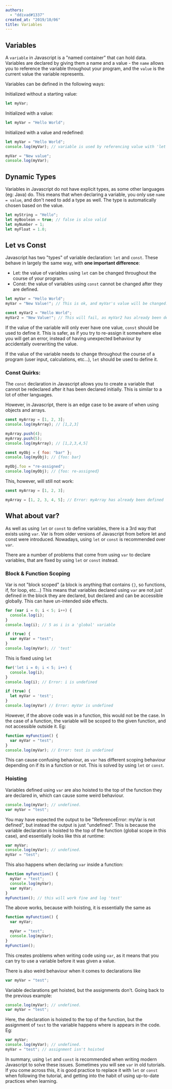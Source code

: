 ```yaml
---
authors:
  - "ddivad#1337"
created_at: "2019/10/06"
title: Variables
---
```


## Variables

A `variable` in Javascript is a "named container" that can hold data. Variables are declared by giving them a name and a value - the `name` allows you to reference the variable throughout your program, and the `value` is the current value the variable represents.

Variables can be defined in the following ways:

Initialized without a starting value:

```js
let myVar;
```

Initialized with a value:

```js
let myVar = "Hello World";
```

Initialized with a value and redefined:

```js
let myVar = "Hello World";
console.log(myVar); // variable is used by referencing value with 'let'

myVar = "New value";
console.log(myVar);
```

## Dynamic Types

Variables in Javascript do not have explicit types, as some other languages (eg: Java) do. This means that when declaring a variable, you only use `name = value`, and don't need to add a type as well. The type is automatically chosen based on the value.

```js
let myString = "Hello";
let myBoolean = true; // false is also valid
let myNumber = 1;
let myFloat = 1.0;
```

## Let vs Const

Javascript has two "types" of variable declaration: `let` and `const`. These behave in largely the same way, with **one important difference**:

- Let: the value of variables using `let` can be changed throughout the course of your program.
- Const: the value of variables using `const` cannot be changed after they are defined.

```js
let myVar = "Hello World";
myVar = "New Value!"; // This is ok, and myVar's value will be changed.

const myVar2 = "Hello World";
myVar2 = "New Value!"; // This will fail, as myVar2 has already been defined.
```

If the value of the variable will only ever have one value, `const` should be used to define it. This is safer, as if you try to re-assign it somewhere else you will get an error, instead of having unexpected behaviour by accidentally overwriting the value.

If the value of the variable needs to change throughout the course of a program (user input, calculations, etc...), `let` should be used to define it.

### Const Quirks:

The `const` declaration in Javascript allows you to create a variable that cannot be redeclared after it has been declared initially. This is similar to a lot of other languages.

However, in Javascript, there is an edge case to be aware of when using objects and arrays.

```js
const myArray = [1, 2, 3];
console.log(myArray); // [1,2,3]

myArray.push(4);
myArray.push(5);
console.log(myArray); // [1,2,3,4,5]

const myObj = { foo: "bar" };
console.log(myObj); // {foo: bar}

myObj.foo = "re-assigned";
console.log(myObj); // {foo: re-assigned}
```

This, however, will still not work:

```js
const myArray = [1, 2, 3];

myArray = [1, 2, 3, 4, 5]; // Error: myArray has already been defined
```

## What about var?

As well as using `let` or `const` to define variables, there is a 3rd way that exists using `var`. Var is from older versions of Javascript from before let and const were introduced. Nowadays, using `let` or `const` is recommended over `var`.

There are a number of problems that come from using `var` to declare variables, that are fixed by using `let` or `const` instead.

### Block & Function Scoping

Var is not "block scoped" (a block is anything that contains `{}`, so functions, if, for loop, etc...) This means that variables declared using `var` are not _just_ defined in the block they are declared, but declared and can be accessible globally. This can have un-intended side effects.

```js
for (var i = 0; i < 5; i++) {
  console.log(i);
}
console.log(i); // 5 as i is a 'global' variable

if (true) {
  var myVar = "test";
}
console.log(myVar); // 'test'
```

This is fixed using `let`

```js
for('let i = 0; i < 5; i++) {
  console.log(i);
}
console.log(i); // Error: i is undefined

if (true) {
  let myVar = 'test';
}
console.log(myVar) // Error: myVar is undefined
```

However, if the above code was in a function, this would not be the case. In the case of a function, the variable will be scoped to the given function, and not accessible outside it. Eg:

```js
function myFunction() {
  var myVar = "test";
}
console.log(myVar); // Error: test is undefined
```

This can cause confusing behaviour, as `var` has different scoping behaviour depending on if its in a function or not. This is solved by using `let` or `const`.

### Hoisting

Variables defined using `var` are also hoisted to the top of the function they are declared in, which can cause some weird behaviour.

```js
console.log(myVar); // undefined.
var myVar = "test";
```

You may have expected the output to be "ReferenceError: myVar is not defined", but instead the output is just "undefined". This is because the variable declaration is hoisted to the top of the function (global scope in this case), and essentially looks like this at runtime:

```js
var myVar;
console.log(myVar); // undefined.
myVar = "test";
```

This also happens when declaring `var` inside a function:

```js
function myFunction() {
  myVar = "test";
  console.log(myVar);
  var myVar;
}
myFunction(); // this will work fine and log 'test'
```

The above works, because with hoisting, it is essentially the same as

```js
function myFunction() {
  var myVar;

  myVar = "test";
  console.log(myVar);
}
myFunction();
```

This creates problems when writing code using `var`, as it means that you can try to use a variable before it was given a value.

There is also weird behaviour when it comes to declarations like

```js
var myVar = "test";
```

Variable declarations get hoisted, but the assignments don't. Going back to the previous example:

```js
console.log(myVar); // undefined.
var myVar = "test";
```

Here, the declaration is hoisted to the top of the function, but the assignment of `test` to the variable happens where is appears in the code. Eg:

```js
var myVar;
console.log(myVar); // undefined.
myVar = "test"; // assignment isn't hoisted
```

In summary, using `let` and `const` is recommended when writing modern Javascript to solve these issues. Sometimes you will see `var` in old tutorials. If you come across this, it is good practice to replace it with `let` or `const` when following the tutorial, and getting into the habit of using up-to-date practices when learning.
